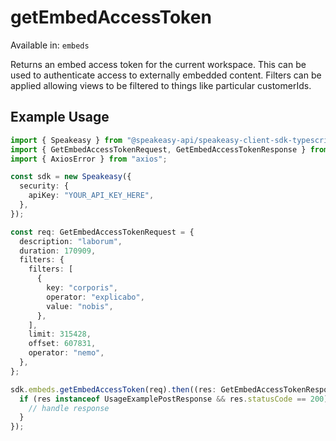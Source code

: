 # getEmbedAccessToken
Available in: `embeds`

Returns an embed access token for the current workspace. This can be used to authenticate access to externally embedded content.
Filters can be applied allowing views to be filtered to things like particular customerIds.

## Example Usage
```typescript
import { Speakeasy } from "@speakeasy-api/speakeasy-client-sdk-typescript";
import { GetEmbedAccessTokenRequest, GetEmbedAccessTokenResponse } from "@speakeasy-api/speakeasy-client-sdk-typescript/dist/sdk/models/operations";
import { AxiosError } from "axios";

const sdk = new Speakeasy({
  security: {
    apiKey: "YOUR_API_KEY_HERE",
  },
});

const req: GetEmbedAccessTokenRequest = {
  description: "laborum",
  duration: 170909,
  filters: {
    filters: [
      {
        key: "corporis",
        operator: "explicabo",
        value: "nobis",
      },
    ],
    limit: 315428,
    offset: 607831,
    operator: "nemo",
  },
};

sdk.embeds.getEmbedAccessToken(req).then((res: GetEmbedAccessTokenResponse | AxiosError) => {
  if (res instanceof UsageExamplePostResponse && res.statusCode == 200) {
    // handle response
  }
});
```